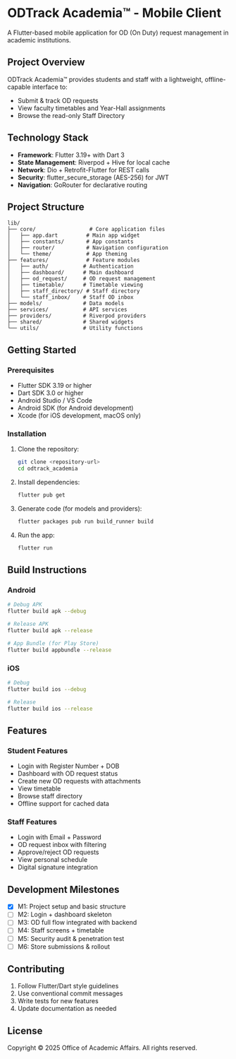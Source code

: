 # ODTrack Academia™ - Mobile Client

A Flutter-based mobile application for OD (On Duty) request management in academic institutions.

## Project Overview

ODTrack Academia™ provides students and staff with a lightweight, offline-capable interface to:
- Submit & track OD requests
- View faculty timetables and Year-Hall assignments
- Browse the read-only Staff Directory

## Technology Stack

- **Framework**: Flutter 3.19+ with Dart 3
- **State Management**: Riverpod + Hive for local cache
- **Network**: Dio + Retrofit-Flutter for REST calls
- **Security**: flutter_secure_storage (AES-256) for JWT
- **Navigation**: GoRouter for declarative routing

## Project Structure

```
lib/
├── core/                 # Core application files
│   ├── app.dart         # Main app widget
│   ├── constants/       # App constants
│   ├── router/          # Navigation configuration
│   └── theme/           # App theming
├── features/            # Feature modules
│   ├── auth/           # Authentication
│   ├── dashboard/      # Main dashboard
│   ├── od_request/     # OD request management
│   ├── timetable/      # Timetable viewing
│   ├── staff_directory/ # Staff directory
│   └── staff_inbox/    # Staff OD inbox
├── models/             # Data models
├── services/           # API services
├── providers/          # Riverpod providers
├── shared/             # Shared widgets
└── utils/              # Utility functions
```

## Getting Started

### Prerequisites

- Flutter SDK 3.19 or higher
- Dart SDK 3.0 or higher
- Android Studio / VS Code
- Android SDK (for Android development)
- Xcode (for iOS development, macOS only)

### Installation

1. Clone the repository:
   ```bash
   git clone <repository-url>
   cd odtrack_academia
   ```

2. Install dependencies:
   ```bash
   flutter pub get
   ```

3. Generate code (for models and providers):
   ```bash
   flutter packages pub run build_runner build
   ```

4. Run the app:
   ```bash
   flutter run
   ```

## Build Instructions

### Android

```bash
# Debug APK
flutter build apk --debug

# Release APK
flutter build apk --release

# App Bundle (for Play Store)
flutter build appbundle --release
```

### iOS

```bash
# Debug
flutter build ios --debug

# Release
flutter build ios --release
```

## Features

### Student Features
- Login with Register Number + DOB
- Dashboard with OD request status
- Create new OD requests with attachments
- View timetable
- Browse staff directory
- Offline support for cached data

### Staff Features
- Login with Email + Password
- OD request inbox with filtering
- Approve/reject OD requests
- View personal schedule
- Digital signature integration

## Development Milestones

- [x] M1: Project setup and basic structure
- [ ] M2: Login + dashboard skeleton
- [ ] M3: OD full flow integrated with backend
- [ ] M4: Staff screens + timetable
- [ ] M5: Security audit & penetration test
- [ ] M6: Store submissions & rollout

## Contributing

1. Follow Flutter/Dart style guidelines
2. Use conventional commit messages
3. Write tests for new features
4. Update documentation as needed

## License

Copyright © 2025 Office of Academic Affairs. All rights reserved.